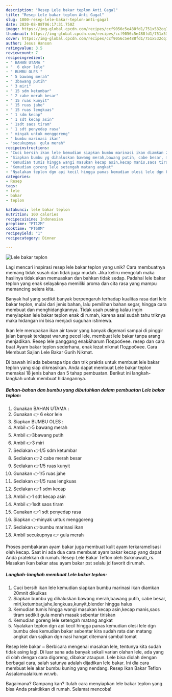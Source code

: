 ```yaml
---
description: "Resep Lele bakar teplon Anti Gagal"
title: "Resep Lele bakar teplon Anti Gagal"
slug: 1800-resep-lele-bakar-teplon-anti-gagal
date: 2020-08-08T06:17:31.750Z
image: https://img-global.cpcdn.com/recipes/ccf9056c5e488fd1/751x532cq70/lele-bakar-teplon-foto-resep-utama.jpg
thumbnail: https://img-global.cpcdn.com/recipes/ccf9056c5e488fd1/751x532cq70/lele-bakar-teplon-foto-resep-utama.jpg
cover: https://img-global.cpcdn.com/recipes/ccf9056c5e488fd1/751x532cq70/lele-bakar-teplon-foto-resep-utama.jpg
author: Jesus Hanson
ratingvalue: 3.5
reviewcount: 7
recipeingredient:
- " BAHAN UTAMA "
- "  6 ekor lele"
- " BUMBU OLES "
- " 5 bawang merah"
- " 3bawang putih"
- " 3 miri"
- " 15 sdm ketumbar"
- " 2 cabe merah besar"
- " 15 ruas kunyit"
- " 15 ruas jahe"
- " 15 ruas lengkuas"
- " 1 sdm kecap"
- " 1 sdt kecap asin"
- " 1sdt saos tiram"
- " 1 sdt penyedap rasa"
- " minyak untuk menggoreng"
- " bumbu marinasi ikan"
- "secukupnya  gula merah"
recipeinstructions:
- "Cuci bersih ikan lele kemudian siapkan bumbu marinasi ikan diamkan 20mnit dikulkas"
- "Siapkan bumbu yg dihaluskan bawang merah,bawang putih, cabe besar, miri,ketumbar,jahe,lengkuas,kunyit,blender hingga halus"
- "Kemudian tumis hingga wangi masukan kecap asin,kecap manis,saos tiram sedikit gula merah masak sebentar tiriskan"
- "Kemudian goreng lele setengah matang angkat"
- "Nyalakan teplon dgn api kecil hingga panas kemudian olesi lele dgn bumbu oles kemudian bakar sebentar kira sudah rata dan matang angkat dan sajikan dgn nasi hangat ditemani sambal tomat"
categories:
- Resep
tags:
- lele
- bakar
- teplon

katakunci: lele bakar teplon 
nutrition: 100 calories
recipecuisine: Indonesian
preptime: "PT12M"
cooktime: "PT60M"
recipeyield: "1"
recipecategory: Dinner

---
```



![Lele bakar teplon](https://img-global.cpcdn.com/recipes/ccf9056c5e488fd1/751x532cq70/lele-bakar-teplon-foto-resep-utama.jpg)

Lagi mencari inspirasi resep lele bakar teplon yang unik? Cara membuatnya memang tidak susah dan tidak juga mudah. Jika keliru mengolah maka hasilnya tidak akan memuaskan dan bahkan tidak sedap. Padahal lele bakar teplon yang enak selayaknya memiliki aroma dan cita rasa yang mampu memancing selera kita.

Banyak hal yang sedikit banyak berpengaruh terhadap kualitas rasa dari lele bakar teplon, mulai dari jenis bahan, lalu pemilihan bahan segar, hingga cara membuat dan menghidangkannya. Tidak usah pusing kalau ingin menyiapkan lele bakar teplon enak di rumah, karena asal sudah tahu triknya maka hidangan ini bisa menjadi suguhan istimewa.

Ikan lele merupakan ikan air tawar yang banyak digemari sampai di pinggir jalan banyak terdapat warung pecel lele. membuat lele bakar tanpa arang menjadikan. Resep lele panggang enak&amp;harum Подробнее. resep dan cara buat Ayam bakar teplon sederhana, enak lezat nikmat Подробнее. Cara Membuat Sajian Lele Bakar Gurih Nikmat.


Di bawah ini ada beberapa tips dan trik praktis untuk membuat lele bakar teplon yang siap dikreasikan. Anda dapat membuat Lele bakar teplon memakai 18 jenis bahan dan 5 tahap pembuatan. Berikut ini langkah-langkah untuk membuat hidangannya.

<!--inarticleads1-->

##### Bahan-bahan dan bumbu yang dibutuhkan dalam pembuatan Lele bakar teplon:

1. Gunakan  BAHAN UTAMA :
1. Gunakan  👉 6 ekor lele
1. Siapkan  BUMBU OLES :
1. Ambil  👉5 bawang merah
1. Ambil  👉3bawang putih
1. Ambil  👉3 miri
1. Sediakan  👉1/5 sdm ketumbar
1. Sediakan  👉2 cabe merah besar
1. Sediakan  👉1/5 ruas kunyit
1. Gunakan  👉1/5 ruas jahe
1. Sediakan  👉1/5 ruas lengkuas
1. Sediakan  👉1 sdm kecap
1. Ambil  👉1 sdt kecap asin
1. Ambil  👉1sdt saos tiram
1. Gunakan  👉1 sdt penyedap rasa
1. Siapkan  👉minyak untuk menggoreng
1. Sediakan  👉bumbu marinasi ikan
1. Ambil secukupnya 👉 gula merah


Proses pembakaran ayam bakar juga membuat kulit ayam terkaramelisasi oleh kecap. Saat ini ada dua cara membuat ayam bakar kecap yang dapat Anda pratekkan di rumah. Resep Lele Bakar Teflon oleh Sukmawati_rs. Masakan ikan bakar atau ayam bakar pst selalu jd favorit dirumah. 

<!--inarticleads2-->

##### Langkah-langkah membuat Lele bakar teplon:

1. Cuci bersih ikan lele kemudian siapkan bumbu marinasi ikan diamkan 20mnit dikulkas
1. Siapkan bumbu yg dihaluskan bawang merah,bawang putih, cabe besar, miri,ketumbar,jahe,lengkuas,kunyit,blender hingga halus
1. Kemudian tumis hingga wangi masukan kecap asin,kecap manis,saos tiram sedikit gula merah masak sebentar tiriskan
1. Kemudian goreng lele setengah matang angkat
1. Nyalakan teplon dgn api kecil hingga panas kemudian olesi lele dgn bumbu oles kemudian bakar sebentar kira sudah rata dan matang angkat dan sajikan dgn nasi hangat ditemani sambal tomat


Resep lele bakar ~ Berbicara mengenai masakan lele, tentunya kita sudah tidak asing lagi. Di luar sana ada banyak sekali varian olahan lele, ada yang di olah dengan cara digoreng, dibakar ataupun. Lele bisa diolah dengan berbagai cara, salah satunya adalah dijadikan lele bakar. Ini dia cara membuat lele akar bumbu kuning yang nendang. Resep Ikan Bakar Teflon Assalamualaikum wr.wb. 

Bagaimana? Gampang kan? Itulah cara menyiapkan lele bakar teplon yang bisa Anda praktikkan di rumah. Selamat mencoba!
